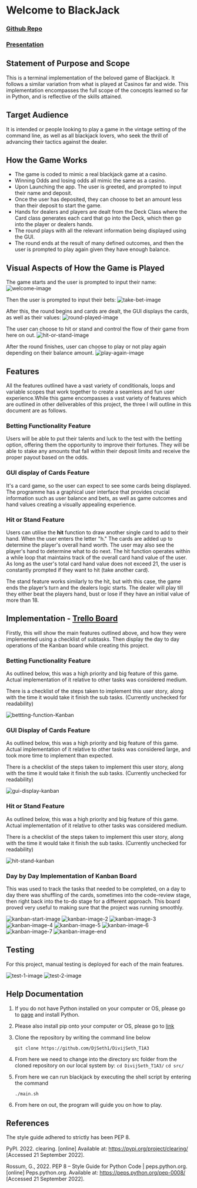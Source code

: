 # Welcome to BlackJack

### [Github Repo](https://github.com/DjSeth1/DivijSeth_T1A3)
### [Presentation]()

## Statement of Purpose and Scope
This is a terminal implementation of the beloved game of Blackjack. It follows a similar variation from what is played at Casinos far and wide. This implementation encompasses the full scope of the concepts learned so far in Python, and is reflective of the skills attained.

## Target Audience
It is intended or people looking to play a game in the vintage setting of the command line, as well as all blackjack lovers, who seek the thrill of advancing their tactics against the dealer.


## How the Game Works
- The game is coded to mimic a real blackjack game at a casino.
- Winning Odds and losing odds all mimic the same as a casino.
- Upon Launching the app. The user is greeted, and prompted to input their name and deposit.
- Once the user has deposited, they can choose to bet an amount less than their deposit to start the game.
- Hands for dealers and players are dealt from the Deck Class where the Card class generates each card that go into the Deck, which then go into the player or dealers hands.
- The round plays with all the relevant information being displayed using the GUI.
- The round ends at the result of many defined outcomes, and then the user is prompted to play again given they have enough balance.


## Visual Aspects of How the Game is Played

The game starts and the user is prompted to input their name:
![welcome-image](docs/Welcome-Screen.png)

Then the user is prompted to input their bets:
![take-bet-image](docs/Place-Bets.png)

After this, the round begins and cards are dealt, the GUI displays the cards, as well as their values:
![round-played-image](docs/Round-played.png)

The user can choose to hit or stand and control the flow of their game from here on out. 
![hit-or-stand-image](docs/Hit-stand-prompt.png)

After the round finishes, user can choose to play or not play again depending on their balance amount.
![play-again-image](docs/Play-again-prompt.png)

## Features

All the features outlined have a vast variety of conditionals, loops and variable scopes that work together to create a seamless and fun user experience.While this game encompasses a vast variety of features which are outlined in other deliverables of this project, the three I will outline in this document are as follows. 

### Betting Functionality  Feature

Users will be able to put their talents and luck to the test with the betting option, offering them the opportunity to improve their fortunes. They will be able to stake any amounts that fall within their deposit limits and receive the proper payout based on the odds.

### GUI display of Cards Feature

It's a card game, so the user can expect to see some cards being displayed. The programme has a graphical user interface that provides crucial information such as user balance and bets, as well as game outcomes and hand values creating a visually appealing experience.

### Hit or Stand Feature

Users can utilise the **hit** function to draw another single card to add to their hand. When the user enters the letter "h." The cards are added up to determine the player's overall hand worth. The user may also see the player's hand to determine what to do next. The hit function operates within a while loop that maintains track of the overall card hand value of the user. As long as the user's total card hand value does not exceed 21, the user is constantly prompted if they want to hit (take another card).

The stand feature works similarly to the hit, but with this case, the game ends the player’s turn and the dealers logic starts. The dealer will play till they either beat the players hand, bust or lose if they have an initial value of more than 18.

## Implementation - [Trello Board](https://trello.com/b/eQB7s03k/kanban-template)

Firstly, this will show the main features outlined above, and how they were implemented using a checklist of subtasks. Then display the day to day operations of the Kanban board while creating this project. 

### Betting Functionality Feature

As outlined below, this was a high priority and big feature of this game. Actual implementation of it relative to other tasks was considered medium. 

There is a checklist of the steps taken to implement this user story, along with the time it would take it finish the sub tasks. (Currently unchecked for readability)

![bettting-function-Kanban](docs/Betting-Functionality-Kanban.png)

### GUI Display of Cards Feature


As outlined below, this was a high priority and big feature of this game. Actual implementation of it relative to other tasks was considered large, and took more time to implement than expected. 

There is a checklist of the steps taken to implement this user story, along with the time it would take it finish the sub tasks. (Currently unchecked for readability)

![gui-display-kanban](docs/GUI-Kanban.png)


### Hit or Stand Feature

As outlined below, this was a high priority and big feature of this game. Actual implementation of it relative to other tasks was considered medium.

There is a checklist of the steps taken to implement this user story, along with the time it would take it finish the sub tasks. (Currently unchecked for readability)

![hit-stand-kanban](docs/Hit-Stand-Kanban.png)


### Day by Day Implementation of Kanban Board

This was used to track the tasks that needed to be completed, on a day to day there was shuffling of the cards, sometimes into the code-review stage, then right back into the to-do stage for a different approach. This board proved very useful to making sure that the project was running smoothly. 

![kanban-start-image](docs/Kanban-start.png)
![kanban-image-2](docs/Kanban-2.png)
![kanban-image-3](docs/Kanban-3.png)
![kanban-image-4](docs/Kanban-4.png)
![kanban-image-5](docs/Kanban-5.png)
![kanban-image-6](docs/Kanban-6.png)
![kanban-image-7](docs/Kanban-7.png)
![kanban-image-end](docs/Kanban-end.png)


## Testing

For this project, manual testing is deployed for each of the main features.

![test-1-image](docs/testing-1.png)
![test-2-image](docs/testing-2.png)


## Help Documentation

1. If you do not have Python installed on your computer or OS, please go to [page](https://www.python.org/downloads/) and install Python.
2. Please also install pip onto your computer or OS, please go to [link](https://pip.pypa.io/en/stable/installation/)
3. Clone the repository by writing the command line below
    
    `git clone https://github.com/DjSeth1/DivijSeth_T1A3`
    
4. From here we need to change into the directory src folder from the cloned repository on our local system by: `cd DivijSeth_T1A3/` `cd src/`
5. From here we can run blackjack by executing the shell script by entering the command
    
    `./main.sh`
6. From here on out, the program will guide you on how to play. 


## References

The style guide adhered to strictly has been PEP 8.

PyPI. 2022. clearing. [online] Available at: https://pypi.org/project/clearing/ [Accessed 21 September 2022].

Rossum, G., 2022. PEP 8 – Style Guide for Python Code | peps.python.org. [online] Peps.python.org. Available at: https://peps.python.org/pep-0008/ [Accessed 21 September 2022].


